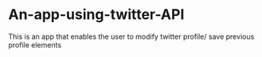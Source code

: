 # An-app-using-twitter-API
This is an app that enables the user to modify twitter profile/ save previous profile elements
